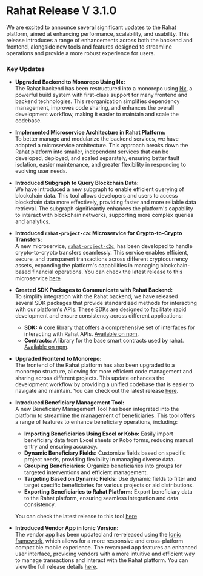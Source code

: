 # Rahat Release V 3.1.0
We are excited to announce several significant updates to the Rahat platform, aimed at enhancing performance, scalability, and usability. This release introduces a range of enhancements across both the backend and frontend, alongside new tools and features designed to streamline operations and provide a more robust experience for users.

### Key Updates

- **Upgraded Backend to Monorepo Using Nx:**  
  The Rahat backend has been restructured into a monorepo using [Nx](https://nx.dev/), a powerful build system with first-class support for many frontend and backend technologies. This reorganization simplifies dependency management, improves code sharing, and enhances the overall development workflow, making it easier to maintain and scale the codebase.

- **Implemented Microservice Architecture in Rahat Platform:**  
  To better manage and modularize the backend services, we have adopted a microservice architecture. This approach breaks down the Rahat platform into smaller, independent services that can be developed, deployed, and scaled separately, ensuring better fault isolation, easier maintenance, and greater flexibility in responding to evolving user needs.

- **Introduced Subgraph to Query Blockchain Data:**  
  We have introduced a new subgraph to enable efficient querying of blockchain data. This tool allows developers and users to access blockchain data more effectively, providing faster and more reliable data retrieval. The subgraph significantly enhances the platform's capability to interact with blockchain networks, supporting more complex queries and analytics.

- **Introduced `rahat-project-c2c` Microservice for Crypto-to-Crypto Transfers:**  
  A new microservice, [`rahat-project-c2c`](https://github.com/rahataid/rahat-project-c2c/releases/tag/v1.0.0), has been developed to handle crypto-to-crypto transfers seamlessly. This service enables efficient, secure, and transparent transactions across different cryptocurrency assets, expanding the platform's capabilities in managing blockchain-based financial operations. You can check the latest release to this microservice [here](https://github.com/rahataid/rahat-project-c2c/releases/tag/v1.0.0)

- **Created SDK Packages to Communicate with Rahat Backend:**  
  To simplify integration with the Rahat backend, we have released several SDK packages that provide standardized methods for interacting with our platform's APIs. These SDKs are designed to facilitate rapid development and ensure consistency across different applications:
  - **SDK:** A core library that offers a comprehensive set of interfaces for interacting with Rahat APIs. [Available on npm](https://www.npmjs.com/package/@rahataid/sdk).
  - **Contracts:** A library for the base smart contracts used by rahat. [Available on npm](https://www.npmjs.com/package/@rahataid/contracts).

- **Upgraded Frontend to Monorepo:**  
  The frontend of the Rahat platform has also been upgraded to a monorepo structure, allowing for more efficient code management and sharing across different projects. This update enhances the development workflow by providing a unified codebase that is easier to navigate and maintain. You can check out the latest release [here](https://github.com/rahataid/rahat-ui/releases/tag/v3.1.0).

- **Introduced Beneficiary Management Tool:**  
  A new Beneficiary Management Tool has been integrated into the platform to streamline the management of beneficiaries. This tool offers a range of features to enhance beneficiary operations, including:
  - **Importing Beneficiaries Using Excel or Kobo:** Easily import beneficiary data from Excel sheets or Kobo forms, reducing manual entry and ensuring accuracy.
  - **Dynamic Beneficiary Fields:** Customize fields based on specific project needs, providing flexibility in managing diverse data.
  - **Grouping Beneficiaries:** Organize beneficiaries into groups for targeted interventions and efficient management.
  - **Targeting Based on Dynamic Fields:** Use dynamic fields to filter and target specific beneficiaries for various projects or aid distributions.
  - **Exporting Beneficiaries to Rahat Platform:** Export beneficiary data to the Rahat platform, ensuring seamless integration and data consistency.
  
  You can check the latest release to this tool [here](https://github.com/rahataid/rahat-beneficiary-mgmt/releases/tag/v1.1.0)

- **Introduced Vendor App in Ionic Version:**  
  The vendor app has been updated and re-released using the [Ionic framework](https://ionicframework.com/), which allows for a more responsive and cross-platform compatible mobile experience. The revamped app features an enhanced user interface, providing vendors with a more intuitive and efficient way to manage transactions and interact with the Rahat platform. You can view the full release details [here](https://github.com/rahataid/rahat-cva-vendor-app/releases/tag/v3.1.0).
